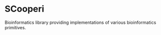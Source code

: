 # SCooperi #

Bioinformatics library providing implementations of various bioinformatics primitives.

